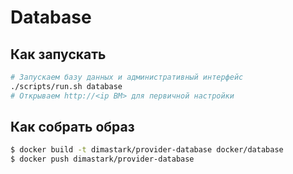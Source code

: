 # Database

## Как запускать

```sh
# Запускаем базу данных и административный интерфейс
./scripts/run.sh database
# Открываем http://<ip ВМ> для первичной настройки
```

## Как собрать образ

```sh
$ docker build -t dimastark/provider-database docker/database
$ docker push dimastark/provider-database
```
